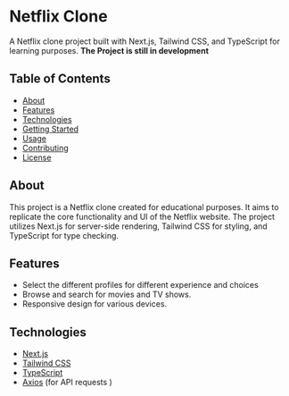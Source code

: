 # Netflix Clone

A Netflix clone project built with Next.js, Tailwind CSS, and TypeScript for learning purposes. **The Project is still in development**

## Table of Contents

- [About](#about)
- [Features](#features)
- [Technologies](#technologies)
- [Getting Started](#getting-started)
- [Usage](#usage)
- [Contributing](#contributing)
- [License](#license)

## About

This project is a Netflix clone created for educational purposes. It aims to replicate the core functionality and UI of the Netflix website. The project utilizes Next.js for server-side rendering, Tailwind CSS for styling, and TypeScript for type checking.

## Features

- Select the different profiles for different experience and choices
- Browse and search for movies and TV shows.
- Responsive design for various devices.

## Technologies

- [Next.js](https://nextjs.org/)
- [Tailwind CSS](https://tailwindcss.com/)
- [TypeScript](https://www.typescriptlang.org/)
- [Axios](https://axios-http.com/) (for API requests )
